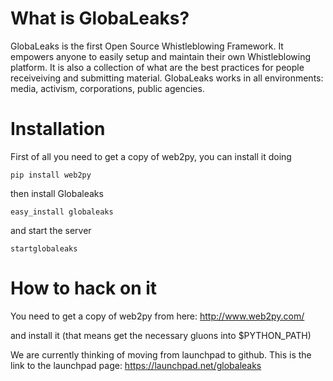 # What is GlobaLeaks?
GlobaLeaks is the first Open Source Whistleblowing Framework.
It empowers anyone to easily setup and maintain their own Whistleblowing
platform. It is also a collection of what are the best practices for people
receiveiving and submitting material. GlobaLeaks works in all environments:
media, activism, corporations, public agencies.

# Installation
First of all you need to get a copy of web2py, you can install it doing

    pip install web2py

then install Globaleaks

    easy_install globaleaks

and start the server

    startglobaleaks

# How to hack on it
You need to get a copy of web2py from
here: http://www.web2py.com/

and install it (that means get the necessary
gluons into $PYTHON_PATH)

We are currently thinking of moving from launchpad to
github. This is the link to the launchpad page: https://launchpad.net/globaleaks



